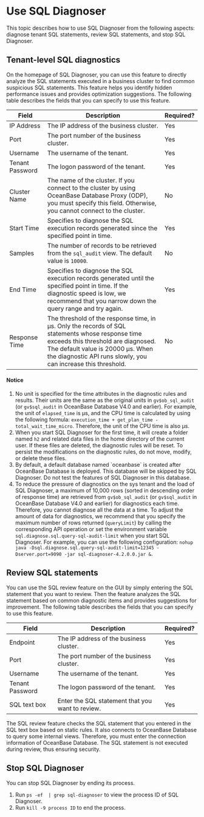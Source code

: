 # Use SQL Diagnoser

This topic describes how to use SQL Diagnoser from the following aspects: diagnose tenant SQL statements, review SQL statements, and stop SQL Diagnoser.

## Tenant-level SQL diagnostics

On the homepage of SQL Diagnoser, you can use this feature to directly analyze the SQL statements executed in a business cluster to find common suspicious SQL statements. This feature helps you identify hidden performance issues and provides optimization suggestions. The following table describes the fields that you can specify to use this feature.

| Field | Description | Required? |
|-----------------------------------------------------------------|------------------------------------------------------------------------|-------|
| IP Address | The IP address of the business cluster.  | Yes |
| Port | The port number of the business cluster.  | Yes |
| Username | The username of the tenant. | Yes |
| Tenant Password | The logon password of the tenant.  | Yes |
| Cluster Name | The name of the cluster. If you connect to the cluster by using OceanBase Database Proxy (ODP), you must specify this field. Otherwise, you cannot connect to the cluster.  | No |
| Start Time | Specifies to diagnose the SQL execution records generated since the specified point in time.  | Yes |
| Samples | The number of records to be retrieved from the `sql_audit` view. The default value is `10000`. | No |
| End Time | Specifies to diagnose the SQL execution records generated until the specified point in time. If the diagnostic speed is low, we recommend that you narrow down the query range and try again.  | Yes |
| Response Time | The threshold of the response time, in μs. Only the records of SQL statements whose response time exceeds this threshold are diagnosed. The default value is 20000 μs. When the diagnostic API runs slowly, you can increase this threshold.  | No |

<main id="notice" type='notice'>
  <h4>Notice</h4>
  <ol>
    <li>No unit is specified for the time attributes in the diagnostic rules and results. Their units are the same as the original units in <code>gv$ob_sql_audit</code> (or <code>gv$sql_audit</code> in OceanBase Database V4.0 and earlier). For example, the unit of <code>elapsed_time</code> is μs, and the CPU time is calculated by using the following formula: <code>execution_time + get_plan_time - total_wait_time_micro</code>. Therefore, the unit of the CPU time is also μs. </li>
    <li>When you start SQL Diagnoser for the first time, it will create a folder named <code>h2</code> and related data files in the home directory of the current user. If these files are deleted, the diagnostic rules will be reset. To persist the modifications on the diagnostic rules, do not move, modify, or delete these files. </li>
    <li>By default, a default database named `oceanbase` is created after OceanBase Database is deployed. This database will be skipped by SQL Diagnoser. Do not test the features of SQL Diagnoser in this database. </li>
    <li>To reduce the pressure of diagnostics on the sys tenant and the load of SQL Diagnoser, a maximum of 10,000 rows (sorted in descending order of response time) are retrieved from <code>gv$ob_sql_audit</code> (or <code>gv$sql_audit</code> in OceanBase Database V4.0 and earlier) for diagnostics each time. Therefore, you cannot diagnose all the data at a time. To adjust the amount of data for diagnostics, we recommend that you specify the maximum number of rows returned (<code>queryLimit</code>) by calling the corresponding API operation or set the environment variable <code>sql.diagnose.sql.query-sql-audit-limit</code> when you start SQL Diagnoser. For example, you can use the following configuration: <code>nohup java -Dsql.diagnose.sql.query-sql-audit-limit=12345 -Dserver.port=9090 -jar sql-diagnoser-4.2.0.0.jar &amp;</code>. </li>
  </ol>
</main>

## Review SQL statements

You can use the SQL review feature on the GUI by simply entering the SQL statement that you want to review. Then the feature analyzes the SQL statement based on common diagnostic items and provides suggestions for improvement. The following table describes the fields that you can specify to use this feature.

| Field | Description | Required? |
|-----------------------------------------------------------------|------------------------------------------------------------------------|-------|
| Endpoint | The IP address of the business cluster.  | Yes |
| Port | The port number of the business cluster.  | Yes |
| Username | The username of the tenant. | Yes |
| Tenant Password | The logon password of the tenant.  | Yes |
| SQL text box | Enter the SQL statement that you want to review. | Yes |

The SQL review feature checks the SQL statement that you entered in the SQL text box based on static rules. It also connects to OceanBase Database to query some internal views. Therefore, you must enter the connection information of OceanBase Database. The SQL statement is not executed during review, thus ensuring security.

## Stop SQL Diagnoser

You can stop SQL Diagnoser by ending its process.

1. Run `ps -ef  | grep sql-diagnoser` to view the process ID of SQL Diagnoser.
2. Run `kill -9 process ID` to end the process.
